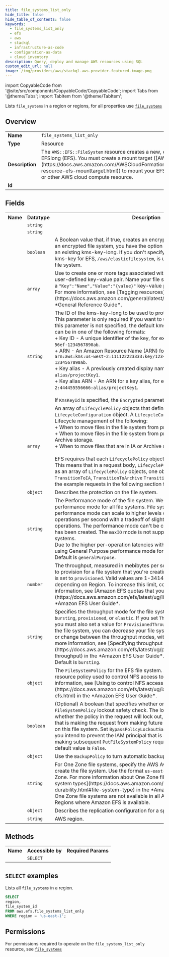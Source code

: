 ```yaml
---
title: file_systems_list_only
hide_title: false
hide_table_of_contents: false
keywords:
  - file_systems_list_only
  - efs
  - aws
  - stackql
  - infrastructure-as-code
  - configuration-as-data
  - cloud inventory
description: Query, deploy and manage AWS resources using SQL
custom_edit_url: null
image: /img/providers/aws/stackql-aws-provider-featured-image.png
---
```


import CopyableCode from '@site/src/components/CopyableCode/CopyableCode';
import Tabs from '@theme/Tabs';
import TabItem from '@theme/TabItem';

Lists <code>file_systems</code> in a region or regions, for all properties use <a href="/providers/aws/serviceName/file_systems/"><code>file_systems</code></a>

## Overview
<table><tbody>
<tr><td><b>Name</b></td><td><code>file_systems_list_only</code></td></tr>
<tr><td><b>Type</b></td><td>Resource</td></tr>
<tr><td><b>Description</b></td><td>The <code>AWS::EFS::FileSystem</code> resource creates a new, empty file system in EFSlong (EFS). You must create a mount target (&#91;AWS::EFS::MountTarget&#93;(https://docs.aws.amazon.com/AWSCloudFormation/latest/UserGuide/aws-resource-efs-mounttarget.html)) to mount your EFS file system on an EC2 or other AWS cloud compute resource.</td></tr>
<tr><td><b>Id</b></td><td><CopyableCode code="aws.efs.file_systems_list_only" /></td></tr>
</tbody></table>

## Fields
<table><tbody><tr><th>Name</th><th>Datatype</th><th>Description</th></tr><tr><td><CopyableCode code="file_system_id" /></td><td><code>string</code></td><td></td></tr>
<tr><td><CopyableCode code="arn" /></td><td><code>string</code></td><td></td></tr>
<tr><td><CopyableCode code="encrypted" /></td><td><code>boolean</code></td><td>A Boolean value that, if true, creates an encrypted file system. When creating an encrypted file system, you have the option of specifying a KmsKeyId for an existing kms-key-long. If you don't specify a kms-key, then the default kms-key for EFS, <code>/aws/elasticfilesystem</code>, is used to protect the encrypted file system.</td></tr>
<tr><td><CopyableCode code="file_system_tags" /></td><td><code>array</code></td><td>Use to create one or more tags associated with the file system. Each tag is a user-defined key-value pair. Name your file system on creation by including a <code>"Key":"Name","Value":"&#123;value&#125;"</code> key-value pair. Each key must be unique. For more information, see &#91;Tagging resources&#93;(https://docs.aws.amazon.com/general/latest/gr/aws_tagging.html) in the *General Reference Guide*.</td></tr>
<tr><td><CopyableCode code="kms_key_id" /></td><td><code>string</code></td><td>The ID of the kms-key-long to be used to protect the encrypted file system. This parameter is only required if you want to use a nondefault kms-key. If this parameter is not specified, the default kms-key for EFS is used. This ID can be in one of the following formats:<br />+ Key ID - A unique identifier of the key, for example <code>1234abcd-12ab-34cd-56ef-1234567890ab</code>.<br />+ ARN - An Amazon Resource Name (ARN) for the key, for example <code>arn:aws:kms:us-west-2:111122223333:key/1234abcd-12ab-34cd-56ef-1234567890ab</code>.<br />+ Key alias - A previously created display name for a key, for example <code>alias/projectKey1</code>.<br />+ Key alias ARN - An ARN for a key alias, for example <code>arn:aws:kms:us-west-2:444455556666:alias/projectKey1</code>.<br /><br />If <code>KmsKeyId</code> is specified, the <code>Encrypted</code> parameter must be set to true.</td></tr>
<tr><td><CopyableCode code="lifecycle_policies" /></td><td><code>array</code></td><td>An array of <code>LifecyclePolicy</code> objects that define the file system's <code>LifecycleConfiguration</code> object. A <code>LifecycleConfiguration</code> object informs Lifecycle management of the following:<br />+ When to move files in the file system from primary storage to IA storage.<br />+ When to move files in the file system from primary storage or IA storage to Archive storage.<br />+ When to move files that are in IA or Archive storage to primary storage.<br /><br />EFS requires that each <code>LifecyclePolicy</code> object have only a single transition. This means that in a request body, <code>LifecyclePolicies</code> needs to be structured as an array of <code>LifecyclePolicy</code> objects, one object for each transition, <code>TransitionToIA</code>, <code>TransitionToArchive</code> <code>TransitionToPrimaryStorageClass</code>. See the example requests in the following section for more information.</td></tr>
<tr><td><CopyableCode code="file_system_protection" /></td><td><code>object</code></td><td>Describes the protection on the file system.</td></tr>
<tr><td><CopyableCode code="performance_mode" /></td><td><code>string</code></td><td>The Performance mode of the file system. We recommend <code>generalPurpose</code> performance mode for all file systems. File systems using the <code>maxIO</code> performance mode can scale to higher levels of aggregate throughput and operations per second with a tradeoff of slightly higher latencies for most file operations. The performance mode can't be changed after the file system has been created. The <code>maxIO</code> mode is not supported on One Zone file systems.<br />Due to the higher per-operation latencies with Max I/O, we recommend using General Purpose performance mode for all file systems.<br />Default is <code>generalPurpose</code>.</td></tr>
<tr><td><CopyableCode code="provisioned_throughput_in_mibps" /></td><td><code>number</code></td><td>The throughput, measured in mebibytes per second (MiBps), that you want to provision for a file system that you're creating. Required if <code>ThroughputMode</code> is set to <code>provisioned</code>. Valid values are 1-3414 MiBps, with the upper limit depending on Region. To increase this limit, contact SUP. For more information, see &#91;Amazon EFS quotas that you can increase&#93;(https://docs.aws.amazon.com/efs/latest/ug/limits.html#soft-limits) in the *Amazon EFS User Guide*.</td></tr>
<tr><td><CopyableCode code="throughput_mode" /></td><td><code>string</code></td><td>Specifies the throughput mode for the file system. The mode can be <code>bursting</code>, <code>provisioned</code>, or <code>elastic</code>. If you set <code>ThroughputMode</code> to <code>provisioned</code>, you must also set a value for <code>ProvisionedThroughputInMibps</code>. After you create the file system, you can decrease your file system's Provisioned throughput or change between the throughput modes, with certain time restrictions. For more information, see &#91;Specifying throughput with provisioned mode&#93;(https://docs.aws.amazon.com/efs/latest/ug/performance.html#provisioned-throughput) in the *Amazon EFS User Guide*. <br />Default is <code>bursting</code>.</td></tr>
<tr><td><CopyableCode code="file_system_policy" /></td><td><code>object</code></td><td>The <code>FileSystemPolicy</code> for the EFS file system. A file system policy is an IAM resource policy used to control NFS access to an EFS file system. For more information, see &#91;Using to control NFS access to Amazon EFS&#93;(https://docs.aws.amazon.com/efs/latest/ug/iam-access-control-nfs-efs.html) in the *Amazon EFS User Guide*.</td></tr>
<tr><td><CopyableCode code="bypass_policy_lockout_safety_check" /></td><td><code>boolean</code></td><td>(Optional) A boolean that specifies whether or not to bypass the <code>FileSystemPolicy</code> lockout safety check. The lockout safety check determines whether the policy in the request will lock out, or prevent, the IAM principal that is making the request from making future <code>PutFileSystemPolicy</code> requests on this file system. Set <code>BypassPolicyLockoutSafetyCheck</code> to <code>True</code> only when you intend to prevent the IAM principal that is making the request from making subsequent <code>PutFileSystemPolicy</code> requests on this file system. The default value is <code>False</code>.</td></tr>
<tr><td><CopyableCode code="backup_policy" /></td><td><code>object</code></td><td>Use the <code>BackupPolicy</code> to turn automatic backups on or off for the file system.</td></tr>
<tr><td><CopyableCode code="availability_zone_name" /></td><td><code>string</code></td><td>For One Zone file systems, specify the AWS Availability Zone in which to create the file system. Use the format <code>us-east-1a</code> to specify the Availability Zone. For more information about One Zone file systems, see &#91;EFS file system types&#93;(https://docs.aws.amazon.com/efs/latest/ug/availability-durability.html#file-system-type) in the *Amazon EFS User Guide*.<br />One Zone file systems are not available in all Availability Zones in AWS-Regions where Amazon EFS is available.</td></tr>
<tr><td><CopyableCode code="replication_configuration" /></td><td><code>object</code></td><td>Describes the replication configuration for a specific file system.</td></tr>
<tr><td><CopyableCode code="region" /></td><td><code>string</code></td><td>AWS region.</td></tr>
</tbody></table>

## Methods

<table><tbody>
  <tr>
    <th>Name</th>
    <th>Accessible by</th>
    <th>Required Params</th>
  </tr>
  <tr>
    <td><CopyableCode code="list_resources" /></td>
    <td><code>SELECT</code></td>
    <td><CopyableCode code="region" /></td>
  </tr>
</tbody></table>

## `SELECT` examples
Lists all <code>file_systems</code> in a region.
```sql
SELECT
region,
file_system_id
FROM aws.efs.file_systems_list_only
WHERE region = 'us-east-1';
```


## Permissions

For permissions required to operate on the <code>file_systems_list_only</code> resource, see <a href="/providers/aws/efs/file_systems/#permissions"><code>file_systems</code></a>


